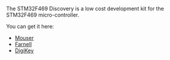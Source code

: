 The STM32F469 Discovery is a low cost development kit for the STM32F469
micro-controller.


You can get it here:

 - [Mouser](http://www.mouser.fr/ProductDetail/STMicroelectronics/STM32F469I-DISCO)
 - [Farnell](http://uk.farnell.com/stmicroelectronics/stm32f469i-disco/dev-board-discovery-arduino/dp/2500227)
 - [DigiKey](https://www.digikey.fr/products/fr?keywords=stm32f469%20disco)

